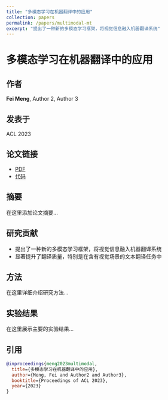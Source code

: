```yaml
---
title: "多模态学习在机器翻译中的应用"
collection: papers
permalink: /papers/multimodal-mt
excerpt: "提出了一种新的多模态学习框架，将视觉信息融入机器翻译系统"
---
```


# 多模态学习在机器翻译中的应用

## 作者
**Fei Meng**, Author 2, Author 3

## 发表于
ACL 2023

## 论文链接
- [PDF](https://arxiv.org/pdf/yyyy.yyyyy.pdf)
- [代码](https://github.com/username/project2)

## 摘要
在这里添加论文摘要...

## 研究贡献
- 提出了一种新的多模态学习框架，将视觉信息融入机器翻译系统
- 显著提升了翻译质量，特别是在含有视觉场景的文本翻译任务中

## 方法
在这里详细介绍研究方法...

## 实验结果
在这里展示主要的实验结果...

## 引用
```bibtex
@inproceedings{meng2023multimodal,
  title={多模态学习在机器翻译中的应用},
  author={Meng, Fei and Author2 and Author3},
  booktitle={Proceedings of ACL 2023},
  year={2023}
}
``` 